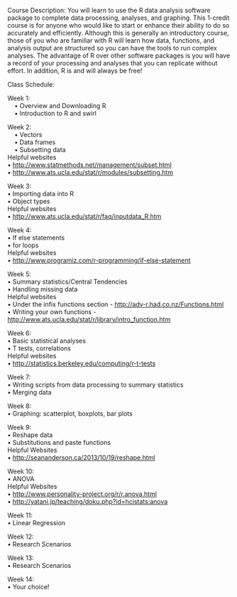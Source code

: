 Course Description: You will learn to use the R data analysis software package to complete data processing, analyses, and graphing. This 1-credit course is for anyone who would like to start or enhance their ability to do so accurately and efficiently. Although this is generally an introductory course, those of you who are familiar with R will learn how data, functions, and analysis output are structured so you can have the tools to run complex analyses. The advantage of R over other software packages is you will have a record of your processing and analyses that you can replicate without effort. In addition, R is and will always be free!

Class Schedule:

Week 1:<br/>
&nbsp;&nbsp;&nbsp;&nbsp;• Overview and Downloading R<br/>
&nbsp;&nbsp;&nbsp;&nbsp;• Introduction to R and swirl<br/>

Week 2:<br/>
&nbsp;&nbsp;&nbsp;&nbsp;•	Vectors<br/>
&nbsp;&nbsp;&nbsp;&nbsp;•	Data frames<br/>
&nbsp;&nbsp;&nbsp;&nbsp;•	Subsetting data<br/> 
Helpful websites<br/>
•	http://www.statmethods.net/management/subset.html <br/>
•	http://www.ats.ucla.edu/stat/r/modules/subsetting.htm <br/>

Week 3:<br/>
•	Importing data into R<br/>
•	Object types<br/>
Helpful websites<br/>
•	http://www.ats.ucla.edu/stat/r/faq/inputdata_R.htm<br/>

Week 4:<br/>
•	If else statements<br/>
•	for loops<br/>
Helpful websites<br/>
•	http://www.programiz.com/r-programming/if-else-statement<br/> 

Week 5:<br/> 
•	Summary statistics/Central Tendencies<br/>
•	Handling missing data<br/>
Helpful websites<br/>
•	Under the infix functions section - http://adv-r.had.co.nz/Functions.html<br/>
•	Writing your own functions - http://www.ats.ucla.edu/stat/r/library/intro_function.htm <br/>

Week 6:<br/>
•	Basic statistical analyses<br/>
•	T tests, correlations<br/>
Helpful websites<br/>
•	http://statistics.berkeley.edu/computing/r-t-tests <br/>

Week 7:<br/>
•	Writing scripts from data processing to summary statistics<br/>
•	Merging data<br/>

Week 8:<br/>
•	Graphing: scatterplot, boxplots, bar plots<br/>

Week 9:<br/>
•	Reshape data<br/>
•	Substitutions and paste functions<br/>
Helpful Websites<br/>
•	http://seananderson.ca/2013/10/19/reshape.html <br/>

Week 10:<br/>
•	ANOVA<br/>
Helpful Websites<br/>
•	http://www.personality-project.org/r/r.anova.html <br/>
•	http://yatani.jp/teaching/doku.php?id=hcistats:anova <br/>

Week 11:<br/>
•	Linear Regression<br/>

Week 12:<br/>
•	Research Scenarios<br/>

Week 13:<br/>
•	Research Scenarios<br/>

Week 14:<br/>
•	Your choice!<br/>
